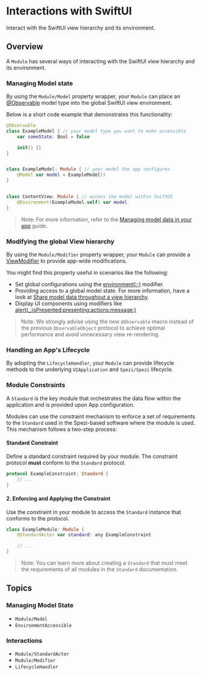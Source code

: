 # Interactions with SwiftUI

Interact with the SwiftUI view hierarchy and its environment.

<!--

This source file is part of the Stanford Spezi open-source project

SPDX-FileCopyrightText: 2023 Stanford University and the project authors (see CONTRIBUTORS.md)

SPDX-License-Identifier: MIT

-->

## Overview

A `Module` has several ways of interacting with the SwiftUI view hierarchy and its environment.

### Managing Model state

By using the ``Module/Model`` property wrapper, your `Module` can place an [@Observable](https://developer.apple.com/documentation/observation/observable())
model type into the global SwiftUI view environment.

Below is a short code example that demonstrates this functionality:
```swift
@Observable
class ExampleModel { // your model type you want to make accessible
    var someState: Bool = false

    init() {}
}


class ExampleModel: Module { // your model the app configures
    @Model var model = ExampleModel()
}


class ContentView: Module { // access the model within SwiftUI
    @Environment(ExampleModel.self) var model
}
```

> Note: For more information, refer to the [Managing model data in your app](https://developer.apple.com/documentation/Observation) guide.

### Modifying the global View hierarchy

By using the ``Module/Modifier`` property wrapper, your `Module` can provide a [ViewModifier](https://developer.apple.com/documentation/swiftui/viewmodifier) 
to provide app-wide modifications.

You might find this property useful in scenarios like the following:
* Set global configurations using the [environment(_:_:)](https://developer.apple.com/documentation/swiftui/view/environment(_:_:)) modifier.
* Providing access to a global model state. For more information, have a look at [Share model data throughout a view hierarchy](https://developer.apple.com/documentation/swiftui/managing-model-data-in-your-app#Share-model-data-throughout-a-view-hierarchy).
* Display UI components using modifiers like [alert(_:isPresented:presenting:actions:message:)](https://developer.apple.com/documentation/swiftui/view/alert(_:ispresented:presenting:actions:message:)-8584l)

> Note: We strongly advise using the new `@Observable` macro instead of the previous `ObservableObject` protocol to achieve optimal performance and
avoid unnecessary view re-rendering.

### Handling an App's Lifecycle

By adopting the ``LifecycleHandler``, your `Module` can provide lifecycle methods to the underlying `UIApplication` and ``Spezi/Spezi`` lifecycle.

### Module Constraints

A ``Standard`` is the key module that orchestrates the data flow within the application and is provided upon App configuration.

Modules can use the constraint mechanism to enforce a set of requirements to the ``Standard`` used in the Spezi-based software where the module is used.
This mechanism follows a two-step process:

#### Standard Constraint

Define a standard constraint required by your module.
The constraint protocol **must** conform to the `Standard` protocol.
```swift
protocol ExampleConstraint: Standard {
    // ...
}
```


#### 2. Enforcing and Applying the Constraint

Use the constraint in your module to access the `Standard` instance that conforms to the protocol.
```swift
class ExampleModule: Module {
    @StandardActor var standard: any ExampleConstraint

    // ...
}
```

> Note: You can learn more about creating a ``Standard`` that must meet the requirements of all modules in the ``Standard`` documentation.


## Topics

### Managing Model State

- ``Module/Model``
- ``EnvironmentAccessible``

### Interactions

- ``Module/StandardActor``
- ``Module/Modifier``
- ``LifecycleHandler``
